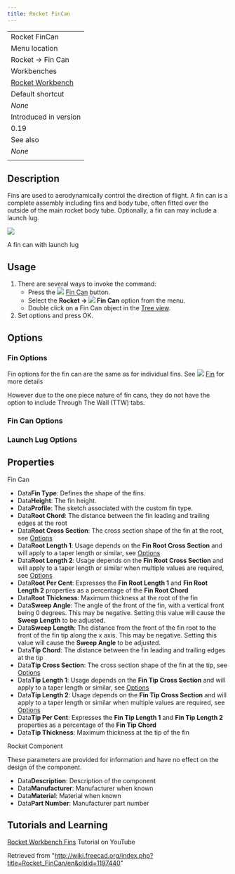 ```yaml
---
title: Rocket FinCan
---
```


|                                                          |
| -------------------------------------------------------- |
| Rocket FinCan                                            |
| Menu location                                            |
| Rocket → Fin Can                                         |
| Workbenches                                              |
| [Rocket Workbench](/Rocket_Workbench "Rocket Workbench") |
| Default shortcut                                         |
| _None_                                                   |
| Introduced in version                                    |
| 0.19                                                     |
| See also                                                 |
| _None_                                                   |
|                                                          |

## Description

Fins are used to aerodynamically control the direction of flight. A fin can is a complete assembly including fins and body tube, often fitted over the outside of the main rocket body tube. Optionally, a fin can may include a launch lug.

![](/images/FinCan.png)

A fin can with launch lug

## Usage

1. There are several ways to invoke the command:
   - Press the ![](/images/Rocket_FinCan.svg) [Fin Can](/Rocket_FinCan "Rocket FinCan") button.
   - Select the **Rocket → ![](/images/Rocket_FinCan.svg) Fin Can** option from the menu.
   - Double click on a Fin Can object in the [Tree view](/Tree_view "Tree view").
2. Set options and press OK.

## Options

### Fin Options

Fin options for the fin can are the same as for individual fins. See ![](/images/Rocket_Fin.svg) [Fin](/Rocket_Fin "Rocket Fin") for more details

However due to the one piece nature of fin cans, they do not have the option to include Through The Wall (TTW) tabs.

### Fin Can Options

### Launch Lug Options

## Properties

Fin Can

- Data**Fin Type**: Defines the shape of the fins.
- Data**Height**: The fin height.
- Data**Profile**: The sketch associated with the custom fin type.
- Data**Root Chord**: The distance between the fin leading and trailing edges at the root
- Data**Root Cross Section**: The cross section shape of the fin at the root, see [Options](#Options)
- Data**Root Length 1**: Usage depends on the **Fin Root Cross Section** and will apply to a taper length or similar, see [Options](#Options)
- Data**Root Length 2**: Usage depends on the **Fin Root Cross Section** and will apply to a taper length or similar when multiple values are required, see [Options](#Options)
- Data**Root Per Cent**: Expresses the **Fin Root Length 1** and **Fin Root Length 2** properties as a percentage of the **Fin Root Chord**
- Data**Root Thickness**: Maximum thickness at the root of the fin
- Data**Sweep Angle**: The angle of the front of the fin, with a vertical front being 0 degrees. This may be negative. Setting this value will cause the **Sweep Length** to be adjusted.
- Data**Sweep Length**: The distance from the front of the fin root to the front of the fin tip along the x axis. This may be negative. Setting this value will cause the **Sweep Angle** to be adjusted.
- Data**Tip Chord**: The distance between the fin leading and trailing edges at the tip
- Data**Tip Cross Section**: The cross section shape of the fin at the tip, see [Options](#Options)
- Data**Tip Length 1**: Usage depends on the **Fin Tip Cross Section** and will apply to a taper length or similar, see [Options](#Options)
- Data**Tip Length 2**: Usage depends on the **Fin Tip Cross Section** and will apply to a taper length or similar when multiple values are required, see [Options](#Options)
- Data**Tip Per Cent**: Expresses the **Fin Tip Length 1** and **Fin Tip Length 2** properties as a percentage of the **Fin Tip Chord**
- Data**Tip Thickness**: Maximum thickness at the tip of the fin

Rocket Component

These parameters are provided for information and have no effect on the design of the component.

- Data**Description**: Description of the component
- Data**Manufacturer**: Manufacturer when known
- Data**Material**: Material when known
- Data**Part Number**: Manufacturer part number

## Tutorials and Learning

[Rocket Workbench Fins](https://youtu.be/8MmEVyGkA0I) Tutorial on YouTube

Retrieved from "<http://wiki.freecad.org/index.php?title=Rocket_FinCan/en&oldid=1197440>"
